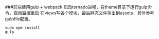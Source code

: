 ###前端使用gulp + webpack
启动tornado进程，在theme目录下运行gulp命令，自动监控重启
在views写各个模块，最后静态文件输出到assets，具体参考gulpfile配置。

```
sudo npm install
gulp
```

